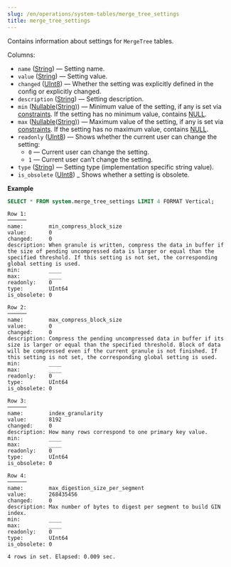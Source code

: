 ```yaml
---
slug: /en/operations/system-tables/merge_tree_settings
title: merge_tree_settings
---
```


Contains information about settings for `MergeTree` tables.

Columns:

- `name` ([String](../../sql-reference/data-types/string.md)) — Setting name.
- `value` ([String](../../sql-reference/data-types/string.md)) — Setting value.
- `changed` ([UInt8](../../sql-reference/data-types/int-uint.md#uint-ranges)) — Whether the setting was explicitly defined in the config or explicitly changed.
- `description` ([String](../../sql-reference/data-types/string.md)) — Setting description.
- `min` ([Nullable](../../sql-reference/data-types/nullable.md)([String](../../sql-reference/data-types/string.md))) — Minimum value of the setting, if any is set via [constraints](../../operations/settings/constraints-on-settings.md#constraints-on-settings). If the setting has no minimum value, contains [NULL](../../sql-reference/syntax.md#null-literal).
- `max` ([Nullable](../../sql-reference/data-types/nullable.md)([String](../../sql-reference/data-types/string.md))) — Maximum value of the setting, if any is set via [constraints](../../operations/settings/constraints-on-settings.md#constraints-on-settings). If the setting has no maximum value, contains [NULL](../../sql-reference/syntax.md#null-literal).
- `readonly` ([UInt8](../../sql-reference/data-types/int-uint.md#uint-ranges)) — Shows whether the current user can change the setting:
    - `0` — Current user can change the setting.
    - `1` — Current user can’t change the setting.
- `type` ([String](../../sql-reference/data-types/string.md)) — Setting type (implementation specific string value).
- `is_obsolete` ([UInt8](../../sql-reference/data-types/int-uint.md#uint-ranges)) _ Shows whether a setting is obsolete.

**Example**
```sql
SELECT * FROM system.merge_tree_settings LIMIT 4 FORMAT Vertical;
```

```response
Row 1:
──────
name:        min_compress_block_size
value:       0
changed:     0
description: When granule is written, compress the data in buffer if the size of pending uncompressed data is larger or equal than the specified threshold. If this setting is not set, the corresponding global setting is used.
min:         ____
max:         ____
readonly:    0
type:        UInt64
is_obsolete: 0

Row 2:
──────
name:        max_compress_block_size
value:       0
changed:     0
description: Compress the pending uncompressed data in buffer if its size is larger or equal than the specified threshold. Block of data will be compressed even if the current granule is not finished. If this setting is not set, the corresponding global setting is used.
min:         ____
max:         ____
readonly:    0
type:        UInt64
is_obsolete: 0

Row 3:
──────
name:        index_granularity
value:       8192
changed:     0
description: How many rows correspond to one primary key value.
min:         ____
max:         ____
readonly:    0
type:        UInt64
is_obsolete: 0

Row 4:
──────
name:        max_digestion_size_per_segment
value:       268435456
changed:     0
description: Max number of bytes to digest per segment to build GIN index.
min:         ____
max:         ____
readonly:    0
type:        UInt64
is_obsolete: 0

4 rows in set. Elapsed: 0.009 sec.
```
